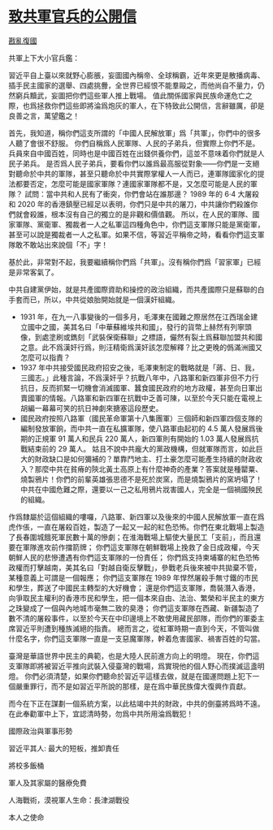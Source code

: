 # [致共軍官兵的公開信](https://github.com/rebuild-roc/main/decl/to-PLA.md)

[戡亂復國](mailto:rebld-roc@protonmail.com)

共軍上下大小官兵鑑：

習近平自上臺以來就野心膨脹，妄圖國內稱帝、全球稱霸，近年來更是散播病毒、插手民主國家的選舉、四處挑釁，全世界已經恨不能羣毆之，而他尚自不量力，仍然窮兵黷武，妄圖把你們這些軍人推上戰場。
值此關係國家與民族命運危亡之際，也爲拯救你們這些即將淪爲炮灰的軍人，在下特致此公開信，言辭雖厲，卻是良善之言，萬望鑑之！

首先，我知道，稱你們這支所謂的「中國人民解放軍」爲「共軍」，你們中的很多人聽了會很不舒服。
你們自稱爲人民軍隊、人民的子弟兵，但實際上你們不是。兵員來自中國百姓，同時也是中國百姓在出錢供養你們，這並不意味着你們就是人民子弟兵。
是否爲人民子弟兵，要看你們以誰爲最高服從對象——你們是一支絕對聽命於中共的軍隊，甚至只聽命於中共實際掌權人一人而已，連軍隊國家化的提法都要否定，怎麼可能是國家軍隊？連國家軍隊都不是，又怎麼可能是人民的軍隊？
試問：當中共和人民有了衝突，你們會站在誰那邊？ 1989 年的 6·4 大屠殺和
2020 年的香港鎮壓已經足以表明，你們只是中共的屠刀，中共讓你們殺誰你們就會殺誰，根本沒有自己的獨立的是非觀和價值觀。
所以，在人民的軍隊、國家軍隊、黨衛軍、獨裁者一人之私軍這四種角色中，你們這支軍隊只能是黨衛軍，甚至可以說是獨裁者一人之私軍。如果不信，等習近平稱帝之時，看看你們這支軍隊敢不敢站出來說個「不」字！

基於此，非常對不起，我要繼續稱你們爲「共軍」。沒有稱你們爲「習家軍」已經是非常客氣了。

中共自建黨伊始，就是共產國際資助和操控的政治組織，而共產國際只是蘇聯的白手套而已，所以，中共從娘胎開始就是一個漢奸組織。
  * 1931 年，在九一八事變後的一個多月，毛澤東在國難之際居然在江西瑞金建立國中之國，美其名曰「中華蘇維埃共和國」，發行的貨幣上赫然有列寧頭像，到處塗刷或鐫刻「武裝保衛蘇聯」之標語，儼然有裂土爲蘇聯加盟共和國之意。此不爲漢奸行爲，則汪精衛爲漢奸該怎麼解釋？比之更晚的僞滿洲國又怎麼可以指責？
  * 1937 年中共接受國民政府招安之後，毛澤東制定的戰略就是「蔣、日、我，三國志。」此種言論，不爲漢奸乎？抗戰八年中，八路軍和新四軍非但不力行抗日，反而抓緊一切機會消滅國軍、蠶食國民政府的地方政權，甚至向日軍出賣國軍的情報。八路軍和新四軍在抗戰中乏善可陳，以至於今天只能在電視上胡編一幕幕可笑的抗日神劇來搪塞這段歷史。
  * 國民政府按照八路軍（國民革命軍第十八集團軍）三個師和新四軍四個支隊的編制發放軍餉，而中共一直在私擴軍隊，使八路軍由起初的 4.5 萬人發展爲後期的正規軍
91 萬人和民兵 220 萬人，新四軍則有開始的 1.03 萬人發展爲抗戰結束前的 29 萬人。
姑且不說中共龐大的黨政機構，但就軍隊而言，如此巨大的財政缺口是如何彌補的？單靠鬥地主、打土豪怎麼可能產生持續的財政收入？那麼中共在貧瘠的陝北黃土高原上有什麼神奇的產業？答案就是種罌粟、燒製鴉片！你們的前輩英雄張思德不是死於炭窯，而是燒製鴉片的窯坍塌了！中共在中國危難之際，還要以一己之私用鴉片戕害國人，完全是一個禍國殃民的組織。

作爲隸屬於這個組織的嘍囉，八路軍、新四軍以及後來的中國人民解放軍一直在爲虎作倀，一直在屠殺百姓，製造了一起又一起的紅色恐怖。你們在東北戰場上製造了長春圍城餓死軍民數十萬的慘劇；在淮海戰場上驅使大量民工「支前」，而且還要在軍隊進攻前作擋箭牌；
你們這支軍隊在朝鮮戰場上挽救了金日成政權，今天朝鮮人民的悲慘遭遇有你們這支軍隊的一份責任；
你們爲支持柬埔寨的紅色恐怖政權而打擊越南，美其名曰「對越自衛反擊戰」，參戰老兵後來被中共拋棄不管，某種意義上可謂是一個報應；
你們這支軍隊在 1989 年悍然屠殺手無寸鐵的市民和學生，葬送了中國民主轉型的大好機會；
還是你們這支軍隊，喬裝潛入香港，向爭取民主權利的香港市民和學生，把一個本來自由、法治、繁榮和半民主的東方之珠變成了一個與內地城市毫無二致的臭港；
你們這支軍隊在西藏、新疆製造了數不清的屠殺事件，以至於今天在中印邊境上不敢使用藏民部隊，而你們的軍委主席習近平則遭到種族滅絕的指責。
總而言之，從紅軍時期一直到今天，不管叫做什麼名字，你們這支軍隊一直是一支惡魔軍隊，幹着危害國家、禍害百姓的勾當。

臺灣是華語世界中民主的典範，也是大陸人民前進方向上的明燈。
現在，你們這支軍隊即將被習近平推向武裝入侵臺灣的戰場，爲實現他的個人野心而撲滅這盞明燈。
你們必須清楚，如果你們聽命於習近平這樣去做，就是在國運問題上犯下一個嚴重罪行，而不是如習近平所說的那樣，是在爲中華民族偉大復興作貢獻。

而今在下正在謀劃一個系統方案，以此枯竭中共的財政，中共的倒臺將爲時不遠。在此奉勸軍中上下，宜認清時勢，勿爲中共所用淪爲戰犯！

國際政治與軍事形勢

習近平其人: 最大的短板，推卸責任

將校多飯桶

軍人及其家屬的醫療免費

人海戰術，漠視軍人生命：長津湖戰役

本人之使命
